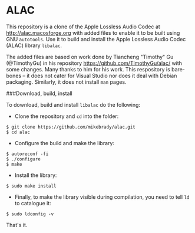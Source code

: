 ALAC
====

This repository is a clone of the Apple Lossless Audio Codec at http://alac.macosforge.org with added files to enable it to be built using GNU `autotools`. Use it to build and install the Apple Lossless Audio Codec (ALAC) library `libalac`.

The added files are based on work done by Tiancheng "Timothy" Gu (@TimothyGu) in his repository https://github.com/TimothyGu/alac/ with some changes. Many thanks to him for his work. This respository is bare-bones – it does not cater for Visual Studio nor does it deal with Debian packaging. Similarly, it does not install `man` pages.

###Download, build, install

To download, build and install `libalac` do the following:

* Clone the repository and `cd` into the folder:
```
$ git clone https://github.com/mikebrady/alac.git
$ cd alac
```
* Configure the build and make the library:
```
$ autoreconf -fi
$ ./configure
$ make
```
* Install the library:
```
$ sudo make install
```
* Finally, to make the library visible during compilation, you need to tell `ld` to catalogue it:
```
$ sudo ldconfig -v
```
That's it. 
